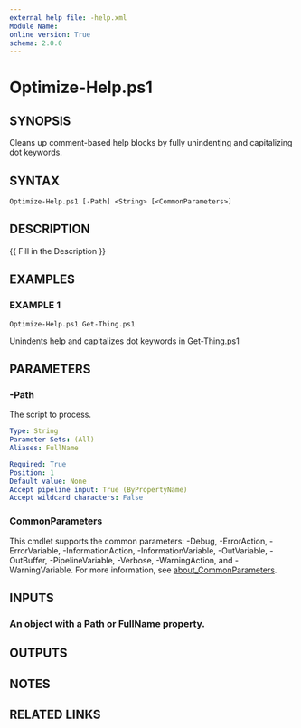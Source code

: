 ```yaml
---
external help file: -help.xml
Module Name:
online version: True
schema: 2.0.0
---
```


# Optimize-Help.ps1

## SYNOPSIS
Cleans up comment-based help blocks by fully unindenting and capitalizing dot keywords.

## SYNTAX

```
Optimize-Help.ps1 [-Path] <String> [<CommonParameters>]
```

## DESCRIPTION
{{ Fill in the Description }}

## EXAMPLES

### EXAMPLE 1
```
Optimize-Help.ps1 Get-Thing.ps1
```

Unindents help and capitalizes dot keywords in Get-Thing.ps1

## PARAMETERS

### -Path
The script to process.

```yaml
Type: String
Parameter Sets: (All)
Aliases: FullName

Required: True
Position: 1
Default value: None
Accept pipeline input: True (ByPropertyName)
Accept wildcard characters: False
```

### CommonParameters
This cmdlet supports the common parameters: -Debug, -ErrorAction, -ErrorVariable, -InformationAction, -InformationVariable, -OutVariable, -OutBuffer, -PipelineVariable, -Verbose, -WarningAction, and -WarningVariable. For more information, see [about_CommonParameters](http://go.microsoft.com/fwlink/?LinkID=113216).

## INPUTS

### An object with a Path or FullName property.
## OUTPUTS

## NOTES

## RELATED LINKS

